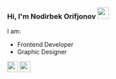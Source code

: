 ### Hi, I'm Nodirbek Orifjonov <img src="https://media.giphy.com/media/hvRJCLFzcasrR4ia7z/giphy.gif" width="27px">
I am:
<ul>
  <li>Frontend Developer</li>
  <li>Graphic Designer</li>
</ul>

<a href="https://t.me/nodirbekorifjonov" target="_blank"><img src="https://upload.wikimedia.org/wikipedia/commons/thumb/8/82/Telegram_logo.svg/2048px-Telegram_logo.svg.png" width="25px"></a>
<a href="http://instagram.com/nodirbekorifjonov0508" target="_blank"><img src="https://i.postimg.cc/C19sqp9P/instaicon.png" width="25px"></a>
